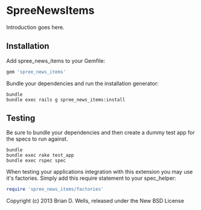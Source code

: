 SpreeNewsItems
==============

Introduction goes here.

Installation
------------

Add spree_news_items to your Gemfile:

```ruby
gem 'spree_news_items'
```

Bundle your dependencies and run the installation generator:

```shell
bundle
bundle exec rails g spree_news_items:install
```

Testing
-------

Be sure to bundle your dependencies and then create a dummy test app for the specs to run against.

```shell
bundle
bundle exec rake test_app
bundle exec rspec spec
```

When testing your applications integration with this extension you may use it's factories.
Simply add this require statement to your spec_helper:

```ruby
require 'spree_news_items/factories'
```

Copyright (c) 2013 Brian D. Wells, released under the New BSD License
